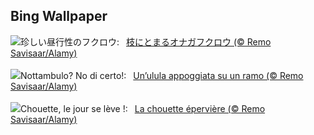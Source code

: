 ## Bing Wallpaper
![](https://www.bing.com/th?id=OHR.HawkOwl_JA-JP5530639554_UHD.jpg&w=1000)珍しい昼行性のフクロウ:&nbsp;&ensp;[枝にとまるオナガフクロウ (© Remo Savisaar/Alamy)](https://www.bing.com/th?id=OHR.HawkOwl_JA-JP5530639554_UHD.jpg)
<br><br/>
![](https://www.bing.com/th?id=OHR.HawkOwl_IT-IT8168664237_UHD.jpg&w=1000)Nottambulo? No di certo!:&nbsp;&ensp;[Un’ulula appoggiata su un ramo (© Remo Savisaar/Alamy)](https://www.bing.com/th?id=OHR.HawkOwl_IT-IT8168664237_UHD.jpg)
<br><br/>
![](https://www.bing.com/th?id=OHR.HawkOwl_FR-FR1707000792_UHD.jpg&w=1000)Chouette, le jour se lève !:&nbsp;&ensp;[La chouette épervière (© Remo Savisaar/Alamy)](https://www.bing.com/th?id=OHR.HawkOwl_FR-FR1707000792_UHD.jpg)
<br><br/>
